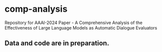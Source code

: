 # comp-analysis
Repository for AAAI-2024 Paper - A Comprehensive Analysis of the Effectiveness of Large Language Models as Automatic Dialogue Evaluators

## Data and code are in preparation.
